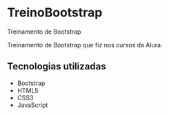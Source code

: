 # TreinoBootstrap
Treinamento de Bootstrap

Treinamento de Bootstrap que fiz nos cursos da Alura.

## Tecnologias utilizadas 

- Bootstrap
- HTML5
- CSS3
- JavaScript

